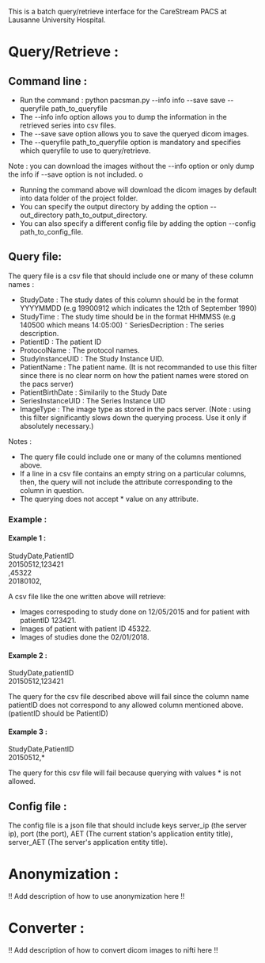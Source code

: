 This is a batch query/retrieve interface for the CareStream PACS at Lausanne University Hospital.


# Query/Retrieve : 
## Command line : 

 - Run the command : python pacsman.py --info info --save save --queryfile path_to_queryfile
 - The --info info option allows you to dump the information in the retrieved series into csv files.
 - The --save save option allows you to save the queryed dicom images.
 - The --queryfile path_to_queryfile option is mandatory and specifies which queryfile to use to query/retrieve.

Note : you can download the images without the --info option or only dump the info if --save option is not included.
o
 - Running the command above will download the dicom images by default into data folder of the project folder. 
 - You can specify the output directory by adding the option --out_directory path_to_output_directory.
 - You can also specify a different config file by adding the option --config path_to_config_file.

## Query file: 

The query file is a csv file that should include one or many of these column names : 
- StudyDate : The study dates of this column should be in the format YYYYMMDD (e.g 19900912 which indicates the 12th of September 1990)
- StudyTime : The study time should be in the format HHMMSS (e.g 140500 which means 14:05:00)
⁻ SeriesDecription : The series description.
- PatientID :  The patient ID 
- ProtocolName : The protocol names.
- StudyInstanceUID : The Study Instance UID.
- PatientName : The patient name. (It is not recommanded to use this filter since there is no clear norm on how the patient names were stored on the pacs server)
- PatientBirthDate : Similarily to the Study Date 
- SeriesInstanceUID : The Series Instance UID
- ImageType : The image type as stored in the pacs server. (Note : using this filter significantly slows down the querying process. Use it only if absolutely necessary.)

Notes : 
- The query file could include one or many of the columns mentioned above. 
- If a line in a csv file contains an empty string on a particular columns, then, the query will not include the attribute corresponding to the column in question.
- The querying does not accept * value on any attribute. 

### Example : 

#### Example 1 : 

StudyDate,PatientID<br>
20150512,123421<br>
,45322 <br>
20180102,<br>

A csv file like the one written above will retrieve:
- Images correspoding to study done on 12/05/2015 and for patient with patientID 123421.
- Images of patient with patient ID 45322.
- Images of studies done the 02/01/2018.

#### Example 2 : 

StudyDate,patientID<br>
20150512,123421

The query for the csv file described above will fail since the column name patientID does not correspond to any allowed column mentioned above. (patientID should be PatientID)

#### Example 3 : 

StudyDate,PatientID<br>
20150512,*

The query for this csv file will fail because querying with values * is not allowed.

## Config file : 

The config file is a json file that should include keys server_ip (the server ip), port (the port), AET (The current station's application entity title), server_AET (The server's application entity title).

# Anonymization : 
!! Add description of how to use anonymization here !!

# Converter : 

!! Add description of how to convert dicom images to nifti here !!